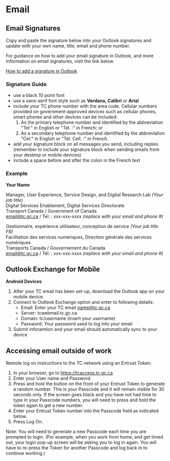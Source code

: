 # Email #

## Email Signatures ##

Copy and paste the signature below into your Outlook signatures and update with your own name, title, email and phone number.

For guidance on how to add your email signature in Outlook, and more information on email signatures, visit the link below.

[How to add a signature in Outlook](http://mytc.tc.gc.ca/how-do-i-create-my-email-signature-block-9605.html)

### Signature Guide ##

- use a black 10 point font
- use a sans-serif font style such as **Verdana, Calibri** or **Arial**
- include your TC phone number with the area code. Cellular numbers provided on government-approved devices such as cellular phones, smart phones and other devices can be included:
    1. As the primary telephone number and identified by the abbreviation "Tel:" in English or "Tél. :" in French; or
    2. As a secondary telephone number and identified by the abbreviation "Cel:" in English or "Tél. Cell. :" in French.
- add your signature block on all messages you send, including replies (remember to include your signature block when sending emails from your desktop or mobile devices)
- include a space before and after the colon in the French text

### Example ###

**Your Name**
 
Manager, User Experience, Service Design, and Digital Research Lab *(Your job title)*    
Digital Services Enablement, Digital Services Directorate    
Transport Canada / Government of Canada    
email@tc.gc.ca / Tel. : xxx-xxx-xxxx *(replace with your email and phone #)*

Gestionnaire, expérience utilisateur, conception de service *(Your job title FR)*    
Facilitation des services numériques, Direction générale des services numériques    
Transports Canada / Gouvernement du Canada    
email@tc.gc.ca / Tél. : xxx-xxx-xxxx *(replace with your email and phone #)*

## Outlook Exchange for Mobile ##

**Android Devices**

1. After your TC email has been set-up, download the Outlook app on your mobile device.
2. Connect to Outlook Exchange option and enter to following details:    
    - Email: Enter your TC email name@tc.gc.ca
    - Server: tcwebmail.tc.gc.ca
    - Domain: tc/username (insert your username)
    - Password: Your password used to log into your email    
3. Submit inforamtion and your email should automatically sync to your device

## Accessing email outside of work ##

Remote log on instructions to the TC network using an Entrust Token:
1. In your browser, go to https://tcaccess.tc.gc.ca
2. Enter your User name and Password.
3. Press and hold the button on the front of your Entrust Token to generate a random number.  This is your Passcode and it will remain visible for 30 seconds only. If the screen goes black and you have not had time to type in your Passcode numbers, you will need to press and hold the token again to get a new number.
4. Enter your Entrust Token number into the Passcode field as indicated below. 
5. Press Log On.

Note:  You will need to generate a new Passcode each time you are prompted to login.  (For example, when you work from home, and get timed out, your login pop-up screen will be asking you to log in again.  You will have to re-press the Token for another Passcode and log back in to continue working.)
